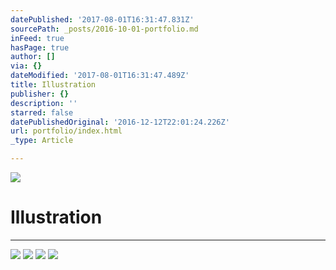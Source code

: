```yaml
---
datePublished: '2017-08-01T16:31:47.831Z'
sourcePath: _posts/2016-10-01-portfolio.md
inFeed: true
hasPage: true
author: []
via: {}
dateModified: '2017-08-01T16:31:47.489Z'
title: Illustration
publisher: {}
description: ''
starred: false
datePublishedOriginal: '2016-12-12T22:01:24.226Z'
url: portfolio/index.html
_type: Article

---
```

![](https://the-grid-user-content.s3-us-west-2.amazonaws.com/ee56d4df-44f9-4003-971a-b5fb626b7986.jpg)

# Illustration

---

![](https://the-grid-user-content.s3-us-west-2.amazonaws.com/cf1b9aea-092f-4e72-9505-a34d74612fb6.png)
![](https://the-grid-user-content.s3-us-west-2.amazonaws.com/e012b0bf-8830-4bd6-a250-bb0e1edce55d.jpg)
![](https://the-grid-user-content.s3-us-west-2.amazonaws.com/f0b9ea57-208e-459d-8055-aceb318d9f9f.jpg)
![](https://the-grid-user-content.s3-us-west-2.amazonaws.com/e34c21f4-6f9e-4fdf-a456-93a2ee81d50d.jpg)